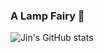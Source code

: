 ### A Lamp Fairy 🧞

<!--
**jduckling1024/jduckling1024** is a ✨ _special_ ✨ repository because its `README.md` (this file) appears on your GitHub profile.

Here are some ideas to get you started:

- 🔭 I’m currently working on ...
- 🌱 I’m currently learning ...
- 👯 I’m looking to collaborate on ...
- 🤔 I’m looking for help with ...
- 💬 Ask me about ...
- 📫 How to reach me: ...
- 😄 Pronouns: ...
- ⚡ Fun fact: ...
-->

![Jin's GitHub stats](https://github-readme-stats.vercel.app/api?username=jduckling1024&show_icons=true&theme=react)
